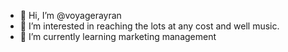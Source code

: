 - 👋 Hi, I’m @voyagerayran
- 👀 I’m interested in reaching the lots at any cost and well music.
- 🌱 I’m currently learning marketing management

<!---
voyagerayran/voyagerayran is a ✨ special ✨ repository because its `README.md` (this file) appears on your GitHub profile.
You can click the Preview link to take a look at your changes.
--->
